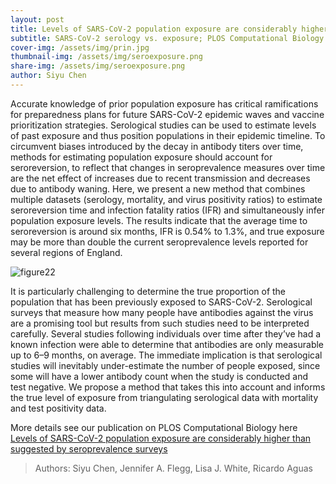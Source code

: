 ```yaml
---
layout: post
title: Levels of SARS-CoV-2 population exposure are considerably higher than suggested by seroprevalence surveys
subtitle: SARS-CoV-2 serology vs. exposure; PLOS Computational Biology
cover-img: /assets/img/prin.jpg
thumbnail-img: /assets/img/seroexposure.png
share-img: /assets/img/seroexposure.png
author: Siyu Chen
---
```

Accurate knowledge of prior population exposure has critical ramifications for preparedness plans for future SARS-CoV-2 epidemic waves and vaccine prioritization strategies. Serological studies can be used to estimate levels of past exposure and thus position populations in their epidemic timeline. To circumvent biases introduced by the decay in antibody titers over time, methods for estimating population exposure should account for seroreversion, to reflect that changes in seroprevalence measures over time are the net effect of increases due to recent transmission and decreases due to antibody waning. Here, we present a new method that combines multiple datasets (serology, mortality, and virus positivity ratios) to estimate seroreversion time and infection fatality ratios (IFR) and simultaneously infer population exposure levels. The results indicate that the average time to seroreversion is around six months, IFR is 0.54% to 1.3%, and true exposure may be more than double the current seroprevalence levels reported for several regions of England.

![figure22](https://SiyuChenOxf.github.io/assets/img/figure22.png)

It is particularly challenging to determine the true proportion of the population that has been previously exposed to SARS-CoV-2. Serological surveys that measure how many people have antibodies against the virus are a promising tool but results from such studies need to be interpreted carefully. Several studies following individuals over time after they’ve had a known infection were able to determine that antibodies are only measurable up to 6–9 months, on average. The immediate implication is that serological studies will inevitably under-estimate the number of people exposed, since some will have a lower antibody count when the study is conducted and test negative. We propose a method that takes this into account and informs the true level of exposure from triangulating serological data with mortality and test positivity data.

More details see our publication on PLOS Computational Biology here [Levels of SARS-CoV-2 population exposure are considerably higher than suggested by seroprevalence surveys](https://journals.plos.org/ploscompbiol/article?id=10.1371/journal.pcbi.1009436)
> Authors: Siyu Chen, Jennifer A. Flegg, Lisa J. White, Ricardo Aguas 
